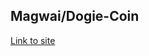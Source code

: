 ## Magwai/Dogie-Coin

[Link to site](https://reservoir-pages.github.io/dogie-coin/ "Сайт размещен на GitHub Pages")
